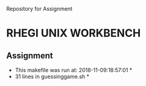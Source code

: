 Repository for Assignment  
# RHEGI UNIX WORKBENCH
## Assignment ##
* This makefile was run at: 2018-11-09:18:57:01 *
* 31 lines in guessinggame.sh *
